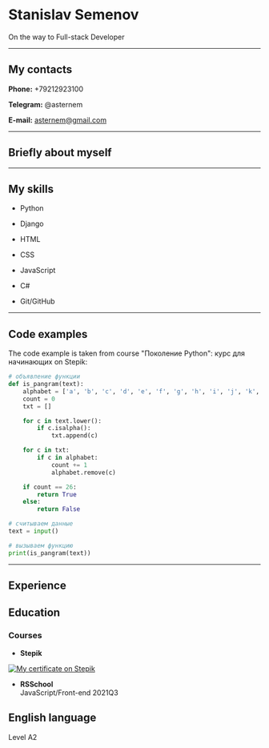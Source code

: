 # Stanislav Semenov

On the way to Full-stack Developer

---

## My contacts

**Phone:** +79212923100

**Telegram:** @asternem

**E-mail:** asternem@gmail.com

---

## Briefly about myself

---

## My skills


- Python
- Django
- HTML
- CSS
- JavaScript
- C#

- Git/GitHub

---

## Code examples

The code example is taken from course "Поколение Python": курс для начинающих on Stepik:

```Python #Панграммы
# объявление функции
def is_pangram(text):
    alphabet = ['a', 'b', 'c', 'd', 'e', 'f', 'g', 'h', 'i', 'j', 'k', 'l', 'm', 'n', 'o', 'p', 'q', 'r', 's', 't', 'u', 'v', 'w', 'x', 'y', 'z']
    count = 0
    txt = []

    for c in text.lower():
        if c.isalpha():
            txt.append(c)

    for c in txt:
        if c in alphabet:
            count += 1
            alphabet.remove(c)

    if count == 26:
        return True
    else:
        return False

# считываем данные
text = input()

# вызываем функцию
print(is_pangram(text))
```

---

## Experience

## Education

### Courses

- **Stepik**  

[![My certificate on Stepik]()](https://stepik.org/cert/877676)

- **RSSchool**  
  JavaScript/Front-end 2021Q3

## English language

Level А2
